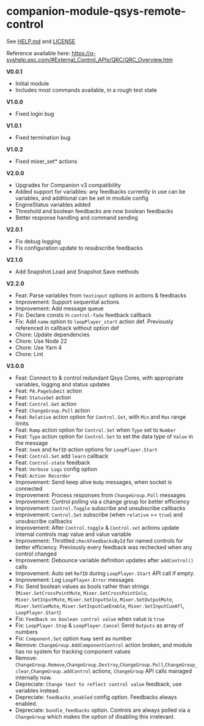 # companion-module-qsys-remote-control

See [HELP.md](./companion/HELP.md) and [LICENSE](./LICENSE)

Reference available here: https://q-syshelp.qsc.com/#External_Control_APIs/QRC/QRC_Overview.htm

**V0.0.1**

- Initial module
- Includes most commands available, in a rough test state

**V1.0.0**

- Fixed login bug

**V1.0.1**

- Fixed termination bug

**V1.0.2**

- Fixed mixer_set\* actions

**V2.0.0**

- Upgrades for Companion v3 compatibility
- Added support for variables: any feedbacks currently in use can be variables, and additional can be set in module config
- EngineStatus variables added
- Threshold and boolean feedbacks are now boolean feedbacks
- Better response handling and command sending

**V2.0.1**

- Fix debug logging
- Fix configuration update to resubscribe feedbacks

**V2.1.0**

- Add Snapshot.Load and Snapshot.Save methods

**V2.2.0**

- Feat: Parse variables from `textinput` options in actions & feedbacks
- Improvement: Support sequential actions
- Improvement: Add message queue
- Fix: Declare consts in `control-fade` feedback callback
- Fix: Add `name` option to `loopPlayer_start` action def. Previously referenced in callback without option def
- Chore: Update dependencies
- Chore: Use Node 22
- Chore: Use Yarn 4
- Chore: Lint

**V3.0.0**

- Feat: Connect to & control redundant Qsys Cores, with appropriate variables, logging and status updates
- Feat: `PA.PageSubmit` action
- Feat: `StatusGet` action
- Feat: `Control.Get` action
- Feat: `ChangeGroup.Poll` action
- Feat: `Relative` action option for `Control.Set`, with `Min` and `Max` range limits
- Feat: `Ramp` action option for `Control.Set` when `Type` set to `Number`
- Feat: `Type` action option for `Control.Set` to set the data type of `Value` in the message
- Feat: `Seek` and `RefID` action options for `LoopPlayer.Start`
- Feat: `Control.Set` add `learn` callback
- Feat: `Control-state` feedback
- Feat: `Verbose Logs` config option
- Feat: `Action Recorder`
- Improvement: Send keep alive `NoOp` messages, when socket is connected
- Improvement: Process responses from `ChangeGroup.Poll` messages
- Improvement: Control polling via a change group for better efficiency
- Improvement: `Control.Toggle` subscribe and unsubscribe callbacks
- Improvement: `Control.Set` subscribe (when `relative` == `true`) and unsubscribe callbacks
- Improvement: After `Control.toggle` & `Control.set` actions update internal controls map value and value variable
- Improvement: Throttled `checkFeedbacksById` for named controls for better efficiency. Previously every feedback was rechecked when any control changed
- Improvement: Debounce variable definition updates after `addControl()` calls
- Improvement: Auto set `RefID` during `LoopPlayer.Start` API call if empty.
- Improvement: Log `LoopPlayer.Error` messages
- Fix: Send boolean values as bools rather than strings (`Mixer.SetCrossPointMute`, `Mixer.SetCrossPointSolo`, `Mixer.SetInputMute`, `Mixer.SetInputSolo`, `Mixer.SetOutputMute`, `Mixer.SetCueMute`, `Mixer.SetInputCueEnable`, `Mixer.SetInputCueAfl`, `LoopPlayer.Start`)
- Fix: `Feedback on boolean control value` when value is `true`
- Fix: `LoopPlayer.Stop` & `LoopPlayer.Cancel` Send `Outputs` as array of numbers
- Fix: `Component.Set` option `Ramp` sent as number
- Remove: `ChangeGroup.AddComponentControl` action broken, and module has no system for tracking component values
- Remove: `ChangeGroup.Remove`,`ChangeGroup.Destroy`,`ChangeGroup.Poll`,`ChangeGroup_clear`,`ChangeGroup.addControl` actions, `ChangeGroup` API calls managed internally now.
- Depreciate: `Change text to reflect control value` feedback, use variables instead.
- Depreciate: `feedbacks_enabled` config option. Feedbacks always enabled.
- Depreciate: `bundle_feedbacks` option. Controls are always polled via a `ChangeGroup` which makes the option of disabling this irrelevant.